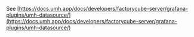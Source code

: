 See [https://docs.umh.app/docs/developers/factorycube-server/grafana-plugins/umh-datasource/](https://docs.umh.app/docs/developers/factorycube-server/grafana-plugins/umh-datasource/)
